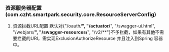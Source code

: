 ### 资源服务器配置 (com.czht.smartpark.security.core.ResourceServerConfig)
1. 资源拦截URL配置
   默认对{"/oauth/**", "/actuator/**", "/swagger-ui.html", "/webjars/**", "/swagger-resources/**", "/v2/**"}不予拦截，如果有其他不需要拦截的URl，需实现ExclusionAuthorizeResource
并且注入到Spring 容器中。